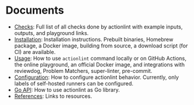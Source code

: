 # Documents

- [Checks](checks.md): Full list of all checks done by actionlint with example inputs, outputs, and playground links.
- [Installation](install.md): Installation instructions. Prebuilt binaries, Homebrew package, a Docker image, building from
  source, a download script (for CI) are available.
- [Usage](usage.md): How to use `actionlint` command locally or on GitHub Actions, the online playground, an official Docker
  image, and integrations with reviewdog, Problem Matchers, super-linter, pre-commit.
- [Configuration](config.md): How to configure actionlint behavior. Currently, only labels of self-hosted runners can be
  configured.
- [Go API](api.md): How to use actionlint as Go library.
- [References](reference.md): Links to resources.
